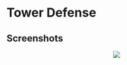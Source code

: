 # Tower Defense
## Screenshots
<p align="center">
  <img src="https://scontent.fhan2-1.fna.fbcdn.net/v/t1.15752-9/77330706_487209455484621_6553478258078253056_n.png?_nc_cat=106&_nc_ohc=77_tjAYxquQAQkXb2CE1InPQubxpVLTTJJcQoM9mvTVwTnpx37F5wEcrA&_nc_ht=scontent.fhan2-1.fna&oh=12d59c9a6b3037ee375c3b21f5fada4a&oe=5E851A33"/>
</p>


